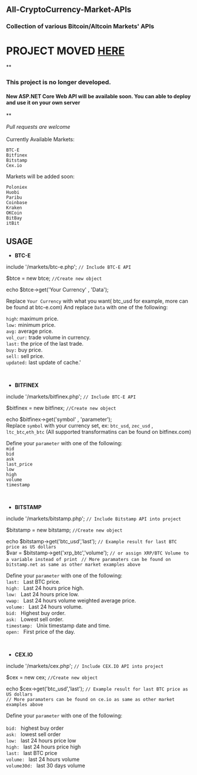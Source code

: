 
<h2>All-CryptoCurrency-Market-APIs</h2>

<h3>Collection of various Bitcoin/Altcoin Markets' APIs</h3>

# PROJECT MOVED [HERE](https://github.com/OFarukCaki/All-in-One-Crypto-Market-API)

**<h3>This project is no longer developed.</h3>
<h4>New ASP.NET Core Web API will be available soon. You can able to deploy and use it on your own server</h4>**


*Pull requests are welcome*<br>
<br>
Currently Available Markets:

    BTC-E
    Bitfinex
    Bitstamp
    Cex.io

Markets will be added soon:

    Poloniex
    Huobi
    Paribu
    Coinbase
    Kraken
    OKCoin
    BitBay
    itBit

## USAGE



 - **BTC-E**



include '/markets/btc-e.php'; `// Include BTC-E API`

$btce = new btce;  `//Create new object `

echo $btce->get('Your Currency' , 'Data'); 

Replace `Your Currency` with what you want( btc_usd for example, more can be found at btc-e.com) And replace `Data` with one of the following: 

`high`: maximum price.<br>
 `low:` minimum price.<br>
  `avg:` average price.<br>
`vol_cur:` trade volume in currency.<br>
`last:` the price of the last trade.<br>
`buy:` buy price.<br>
`sell:` sell price.<br>
`updated:` last update of cache.'<br>

<br>

- **BITFINEX**

include '/markets/bitfinex.php'; `// Include BTC-E API`

$bitfinex = new bitfinex;  `//Create new object `

echo $bitfinex->get('symbol' , 'parameter'); <br>
Replace `symbol` with your currency set, ex: `btc_usd`, `zec_usd` , `ltc_btc`,`eth_btc` (All supported transformatins can be found on bitfinex.com)

Define your `parameter` with one of the following:<br>
`mid`<br>
`bid`<br>
`ask`<br>
`last_price`<br>
`low`<br>
`high`<br>
`volume`<br>
`timestamp`<br>

<br>

- **BITSTAMP**

include '/markets/bitstamp.php'; `// Include Bitstamp API into project`

$bitstamp = new bitstamp; `//Create new object `

echo $bitstamp->get('btc_usd','last'); `// Example result for last BTC price as US dollars`<br>
$var = $bitstamp->get('xrp_btc','volume'); `// or assign XRP/BTC Volume to a variable instead of print `
`// More paramaters can be found on bitstamp.net as same as other market examples above`

Define your `parameter` with one of the following:<br>
`last: `	    Last BTC price.<br>
`high: `  	Last 24 hours price high.<br>
`low: `	    Last 24 hours price low.<br>
`vwap: `	    Last 24 hours volume weighted average price.<br>
`volume: `	Last 24 hours volume.<br>
`bid: `	    Highest buy order.<br>
`ask: `	    Lowest sell order.<br>
`timestamp: `	Unix timestamp date and time.<br>
`open: `	    First price of the day.<br>


<br>

- **CEX.IO**

include '/markets/cex.php'; `// Include CEX.IO API into project`

$cex = new cex; `//Create new object `

echo $cex->get('btc_usd','last'); `// Example result for last BTC price as US dollars`<br>
`// More paramaters can be found on ce.io as same as other market examples above`

Define your `parameter` with one of the following:<br>
<br>
`bid: `  highest buy order<br>
`ask: `  lowest sell order<br>
`low: `  last 24 hours price low<br>
`high: `  last 24 hours price high<br>
`last: `  last BTC price<br>
`volume: `  last 24 hours volume<br>
`volume30d: `  last 30 days volume<br>


